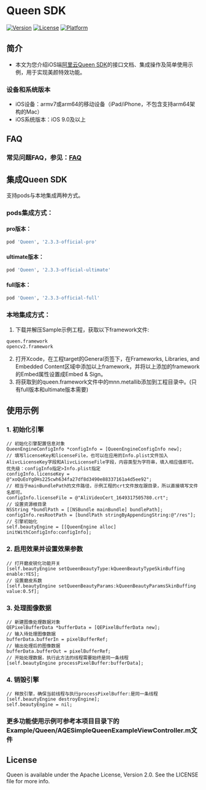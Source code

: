 # Queen SDK

[![Version](https://img.shields.io/cocoapods/v/Queen.svg?style=flat)](https://cocoapods.org/pods/Queen)
[![License](https://img.shields.io/cocoapods/l/Queen.svg?style=flat)](https://cocoapods.org/pods/Queen)
[![Platform](https://img.shields.io/cocoapods/p/Queen.svg?style=flat)](https://cocoapods.org/pods/Queen)

## 简介
- 本文为您介绍iOS端[阿里云Queen SDK](https://help.aliyun.com/document_detail/211047.html?spm=a2c4g.11186623.6.735.6a1b192eB31nYi)的接口文档、集成操作及简单使用示例，用于实现美颜特效功能。

### 设备和系统版本

- iOS设备：armv7或arm64的移动设备（iPad/iPhone，不包含支持arm64架构的Mac）
- iOS系统版本：iOS 9.0及以上

## FAQ
### 常见问题FAQ，参见：[FAQ](https://github.com/aliyunvideo/Queen_SDK_Android/blob/main/FAQ.md "Queen使用FAQ")

## 集成Queen SDK

支持pods与本地集成两种方式。

### pods集成方式：
#### pro版本：
```ruby
pod 'Queen', '2.3.3-official-pro'
```
#### ultimate版本：
```ruby
pod 'Queen', '2.3.3-official-ultimate'
```
#### full版本：
```ruby
pod 'Queen', '2.3.3-official-full'
```

### 本地集成方式：
1. 下载并解压Sample示例工程，获取以下framework文件:
```
queen.framework
opencv2.framework
```
2. 打开Xcode，在工程target的General页签下，在Frameworks, Libraries, and Embedded Content区域中添加以上framework，并将以上添加的framework的Embed属性设置成Embed & Sign。
3. 将获取到的queen.framework文件中的mnn.metallib添加到工程目录中。(只有full版本和ultimate版本需要)

## 使用示例
### 1. 初始化引擎
```
// 初始化引擎配置信息对象
QueenEngineConfigInfo *configInfo = [QueenEngineConfigInfo new];
// 填写licenseKey和licenseFile，也可以在应用的Info.plist文件加入AlivcLicenseKey字段和AlivcLicenseFile字段，内容类型为字符串，填入相应值即可。优先级：configInfo指定>Info.plist指定
configInfo.licenseKey = @"xoQuEoYgOHs225cwh634fa27df8d3490e88337161a4d5ee92";
// 相当于mainBundlePath的文件路径，示例工程的crt文件放在跟目录，所以直接填写文件名即可。
configInfo.licenseFile = @"AliVideoCert_1649317505780.crt";
// 设置资源根目录
NSString *bundlPath = [[NSBundle mainBundle] bundlePath];
configInfo.resRootPath = [bundlPath stringByAppendingString:@"/res"];
// 引擎初始化
self.beautyEngine = [[QueenEngine alloc] initWithConfigInfo:configInfo];
```
### 2. 启用效果并设置效果参数
```
// 打开磨皮锐化功能开关
[self.beautyEngine setQueenBeautyType:kQueenBeautyTypeSkinBuffing enable:YES];
// 设置磨皮系数
[self.beautyEngine setQueenBeautyParams:kQueenBeautyParamsSkinBuffing value:0.5f];
```
### 3. 处理图像数据
```
// 新建图像处理数据对象
QEPixelBufferData *bufferData = [QEPixelBufferData new];
// 输入待处理图像数据
bufferData.bufferIn = pixelBufferRef;
// 输出处理后的图像数据
bufferData.bufferOut = pixelBufferRef;
// 开始处理数据，执行此方法的线程需要始终是同一条线程
[self.beautyEngine processPixelBuffer:bufferData];
```
### 4. 销毁引擎
```
// 释放引擎，确保当前线程与执行processPixelBuffer:是同一条线程
[self.beautyEngine destroyEngine];
self.beautyEngine = nil;
```
### 更多功能使用示例可参考本项目目录下的Example/Queen/AQESimpleQueenExampleViewController.m文件

## License

Queen is available under the Apache License, Version 2.0. See the LICENSE file for more info.
